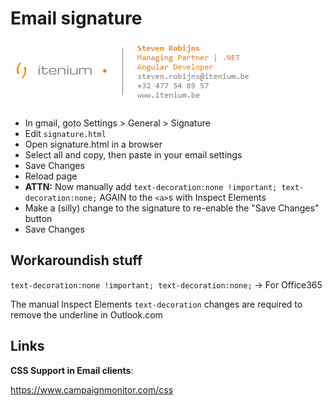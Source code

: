 Email signature
===============

![Signature example](example_signature.PNG)

- In gmail, goto Settings > General > Signature
- Edit `signature.html`
- Open signature.html in a browser
- Select all and copy, then paste in your email settings
- Save Changes
- Reload page
- **ATTN:** Now manually add `text-decoration:none !important; text-decoration:none;` AGAIN to the `<a>`s with Inspect Elements
- Make a (silly) change to the signature to re-enable the "Save Changes" button
- Save Changes


Workaroundish stuff
-------------------

`text-decoration:none !important; text-decoration:none;`
-> For Office365

The manual Inspect Elements `text-decoration` changes are required to remove the underline in Outlook.com


Links
-----

**CSS Support in Email clients**:

https://www.campaignmonitor.com/css
